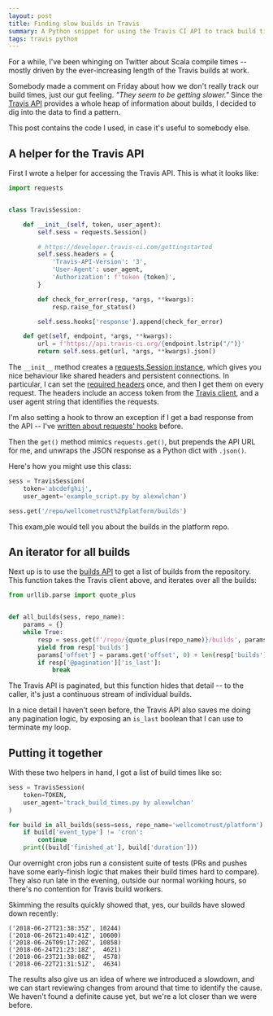 ```yaml
---
layout: post
title: Finding slow builds in Travis
summary: A Python snippet for using the Travis CI API to track build times.
tags: travis python
---
```


For a while, I've been whinging on Twitter about Scala compile times -- mostly driven by the ever-increasing length of the Travis builds at work.

Somebody made a comment on Friday about how we don't really track our build times, just our gut feeling.
*"They seem to be getting slower."*
Since the [Travis API][api] provides a whole heap of information about builds, I decided to dig into the data to find a pattern.

This post contains the code I used, in case it's useful to somebody else.

<!-- summary -->

## A helper for the Travis API

First I wrote a helper for accessing the Travis API.
This is what it looks like:

```python
import requests


class TravisSession:

    def __init__(self, token, user_agent):
        self.sess = requests.Session()

        # https://developer.travis-ci.com/gettingstarted
        self.sess.headers = {
            'Travis-API-Version': '3',
            'User-Agent': user_agent,
            'Authorization': f'token {token}',
        }

        def check_for_error(resp, *args, **kwargs):
            resp.raise_for_status()

        self.sess.hooks['response'].append(check_for_error)

    def get(self, endpoint, *args, **kwargs):
        url = f'https://api.travis-ci.org/{endpoint.lstrip("/")}'
        return self.sess.get(url, *args, **kwargs).json()
```

The `__init__` method creates a [requests.Session instance][session], which gives you nice behaviour like shared headers and persistent connections.
In particular, I can set the [required headers][headers] once, and then I get them on every request.
The headers include an access token from the [Travis client][client], and a user agent string that identifies the requests.

I'm also setting a hook to throw an exception if I get a bad response from the API -- I've [written about requests' hooks][hooks] before.

Then the `get()` method mimics `requests.get()`, but prepends the API URL for me, and unwraps the JSON response as a Python dict with `.json()`.

Here's how you might use this class:

```python
sess = TravisSession(
    token='abcdefghij',
    user_agent='example_script.py by alexwlchan')

sess.get('/repo/wellcometrust%2Fplatform/builds')
```

This exam,ple would tell you about the builds in the platform repo.

## An iterator for all builds

Next up is to use the [builds API][builds] to get a list of builds from the repository.
This function takes the Travis client above, and iterates over all the builds:

```python
from urllib.parse import quote_plus


def all_builds(sess, repo_name):
    params = {}
    while True:
        resp = sess.get(f'/repo/{quote_plus(repo_name)}/builds', params=params)
        yield from resp['builds']
        params['offset'] = params.get('offset', 0) + len(resp['builds'])
        if resp['@pagination']['is_last']:
            break
```

The Travis API is paginated, but this function hides that detail -- to the caller, it's just a continuous stream of individual builds.

In a nice detail I haven't seen before, the Travis API also saves me doing any pagination logic, by exposing an `is_last` boolean that I can use to terminate my loop.

## Putting it together

With these two helpers in hand, I got a list of build times like so:

```python
sess = TravisSession(
    token=TOKEN,
    user_agent='track_build_times.py by alexwlchan'
)

for build in all_builds(sess=sess, repo_name='wellcometrust/platform'):
    if build['event_type'] != 'cron':
        continue
    print((build['finished_at'], build['duration']))
```

Our overnight cron jobs run a consistent suite of tests (PRs and pushes have some early-finish logic that makes their build times hard to compare).
They also run late in the evening, outside our normal working hours, so there's no contention for Travis build workers.

Skimming the results quickly showed that, yes, our builds have slowed down recently:

```
('2018-06-27T21:38:35Z', 10244)
('2018-06-26T21:40:41Z', 10600)
('2018-06-26T09:17:20Z', 10858)
('2018-06-24T21:23:18Z',  4621)
('2018-06-23T21:38:08Z',  4578)
('2018-06-22T21:31:51Z',  4634)
```

The results also give us an idea of where we introduced a slowdown, and we can start reviewing changes from around that time to identify the cause.
We haven't found a definite cause yet, but we're a lot closer than we were before.

[api]: https://developer.travis-ci.com/
[session]: http://docs.python-requests.org/en/master/user/advanced/#session-objects
[headers]: https://developer.travis-ci.com/gettingstarted
[client]: https://developer.travis-ci.com/authentication
[hooks]: /2017/10/requests-hooks/
[builds]: https://developer.travis-ci.com/resource/builds#Builds

